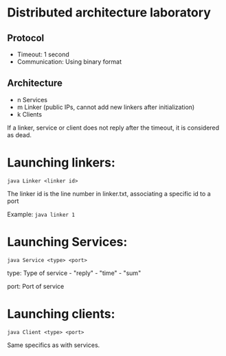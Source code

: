 # Distributed architecture laboratory

## Protocol

 - Timeout: 1 second
 - Communication: Using binary format

## Architecture

 - n Services
 - m Linker (public IPs, cannot add new linkers after initialization)
 - k Clients

If a linker, service or client does not reply after the timeout, it is considered as dead.

# Launching linkers:

`java Linker <linker id>`

The linker id is the line number in linker.txt, associating a specific id to a port

Example: `java linker 1`

# Launching Services:

`java Service <type> <port>`

type: Type of service
    - "reply"
    - "time"
    - "sum"
    
port: Port of service

# Launching clients:

`java Client <type> <port>`

Same specifics as with services.